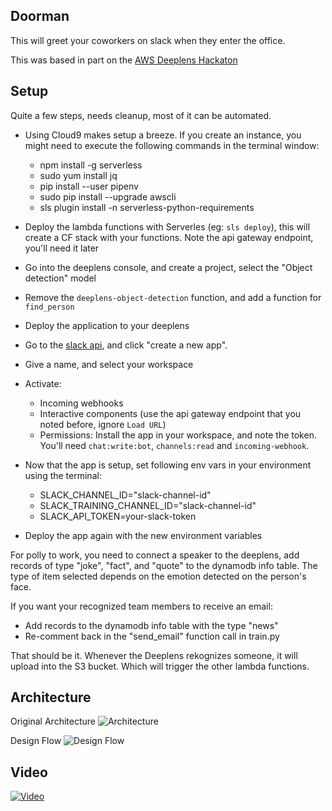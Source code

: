 Doorman
-------
This will greet your coworkers on slack when they enter the office.

This was based in part on the [AWS Deeplens Hackaton](https://devpost.com/software/doorman-a1oh0e)


Setup
-----
Quite a few steps, needs cleanup, most of it can be automated.

- Using Cloud9 makes setup a breeze. If you create an instance, you might need to execute the following commands in the terminal window:
  - npm install -g serverless
  - sudo yum install jq
  - pip install --user pipenv
  - sudo pip install --upgrade awscli
  - sls plugin install -n serverless-python-requirements

- Deploy the lambda functions with Serverles (eg: `sls deploy`), this will create a CF stack with your functions. Note the api gateway endpoint, you'll need it later

- Go into the deeplens console, and create a project, select the "Object detection" model
- Remove the `deeplens-object-detection` function, and add a function for `find_person`
- Deploy the application to your deeplens

- Go to the [slack api](https://api.slack.com/apps), and click "create a new app".
- Give a name, and select your workspace
- Activate:
  - Incoming webhooks
  - Interactive components (use the api gateway endpoint that you noted before, ignore `Load URL`)
  - Permissions: Install the app in your workspace, and note the token. You'll need `chat:write:bot`, `channels:read` and `incoming-webhook`.

- Now that the app is setup, set following env vars in your environment using the terminal:
  - SLACK_CHANNEL_ID="slack-channel-id"
  - SLACK_TRAINING_CHANNEL_ID="slack-channel-id"
  - SLACK_API_TOKEN=your-slack-token
- Deploy the app again with the new environment variables

For polly to work, you need to connect a speaker to the deeplens, add records of type "joke", "fact", and "quote" to the dynamodb info table. The type of item selected depends on the emotion detected on the person's face.

If you want your recognized team members to receive an email:
- Add records to the dynamodb info table with the type "news"
- Re-comment back in the "send_email" function call in train.py

That should be it. Whenever the Deeplens rekognizes someone, it will upload into the S3 bucket. Which will trigger the other lambda functions.

Architecture
------------
Original Architecture
![Architecture](https://challengepost-s3-challengepost.netdna-ssl.com/photos/production/software_photos/000/602/534/datas/gallery.jpg)

Design Flow
![Design Flow](deeplens-project-design.png)

Video
-----
[![Video](https://img.youtube.com/vi/UXVD22jDbu8/0.jpg)](https://www.youtube.com/watch?v=UXVD22jDbu8)
